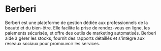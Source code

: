 # Berberi
Berberi est une plateforme de gestion dédiée aux professionnels de la beauté et du bien-être. Elle facilite la prise de rendez-vous en ligne, les paiements sécurisés, et offre des outils de marketing automatisés. Berberi aide à gérer les stocks, fournit des rapports détaillés et s'intègre aux réseaux sociaux pour promouvoir les services.
